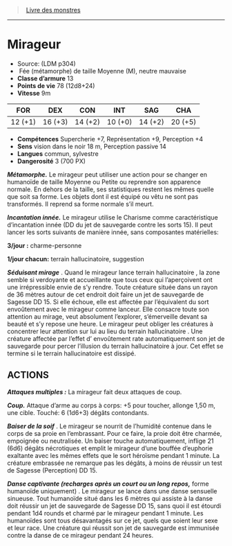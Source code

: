 ﻿> [Livre des monstres](tome_of_beasts.md)

---

# Mirageur

- Source: (LDM p304)
-  Fée (métamorphe) de taille Moyenne (M), neutre mauvaise
- **Classe d’armure** 13
- **Points de vie** 78 (12d8+24)
- **Vitesse** 9m

|FOR|DEX|CON|INT|SAG|CHA|
|---|---|---|---|---|---|
|12 (+1)|16 (+3)|14 (+2)|10 (+0)|14 (+2)|20 (+5)|

- **Compétences** Supercherie +7, Représentation +9, Perception +4
- **Sens** vision dans le noir 18 m, Perception passive 14
- **Langues** commun, sylvestre
- **Dangerosité** 3 (700 PX)

**_Métamorphe._** Le mirageur peut utiliser une action pour se changer en humanoïde de taille Moyenne ou Petite ou reprendre son apparence normale. En dehors de la taille, ses statistiques restent les mêmes quelle que soit sa forme. Les objets dont il est équipé ou vêtu ne sont pas transformés. Il reprend sa forme normale s’il meurt.

**_Incantation innée._** Le mirageur utilise le Charisme comme caractéristique d’incantation innée (DD du jet de sauvegarde contre les sorts 15). Il peut lancer les sorts suivants de manière innée, sans composantes matérielles:

**3/jour :** charme-personne

**1/jour chacun:** terrain hallucinatoire, suggestion

**_Séduisant mirage_** . Quand le mirageur lance terrain hallucinatoire , la zone semble si verdoyante et accueillante que tous ceux qui l’aperçoivent ont une irrépressible envie de s’y rendre. Toute créature située dans un rayon de 36 mètres autour de cet endroit doit faire un jet de sauvegarde de Sagesse DD 15. Si elle échoue, elle est affectée par l’équivalent du sort envoûtement avec le mirageur comme lanceur. Elle consacre toute son attention au mirage, veut absolument l’explorer, s’émerveille devant sa beauté et s’y repose une heure. Le mirageur peut obliger les créatures à concentrer leur attention sur lui au lieu du terrain hallucinatoire . Une créature affectée par l’effet d’ envoûtement rate automatiquement son jet de sauvegarde pour percer l’illusion du terrain hallucinatoire à jour. Cet effet se termine si le terrain hallucinatoire est dissipé.

## ACTIONS

**_Attaques multiples :_** La mirageur fait deux attaques de coup.

**_Coup._** Attaque d’arme au corps à corps: +5 pour toucher, allonge 1,50 m, une cible. Touché: 6 (1d6+3) dégâts contondants.

**_Baiser de la soif_** . Le mirageur se nourrit de l’humidité contenue dans le corps de sa proie en l’embrassant. Pour ce faire, la proie doit être charmée, empoignée ou neutralisée. Un baiser touche automatiquement, inflige 21 (6d6) dégâts nécrotiques et emplit le mirageur d’une bouffée d’euphorie exaltante avec les mêmes effets que le sort héroïsme pendant 1 minute. La créature embrassée ne remarque pas les dégâts, à moins de réussir un test de Sagesse (Perception) DD 15.

**_Danse captivante (recharges après un court ou un long repos,_** forme humanoïde uniquement) . Le mirageur se lance dans une danse sensuelle sinueuse. Tout humanoïde situé dans les 6 mètres qui assiste à la danse doit réussir un jet de sauvegarde de Sagesse DD 15, sans quoi il est étourdi pendant 1d4 rounds et charmé par le mirageur pendant 1 minute. Les humanoïdes sont tous désavantagés sur ce jet, quels que soient leur sexe et leur race. Une créature qui réussit son jet de sauvegarde est immunisée contre la danse de ce mirageur pendant 24 heures.

